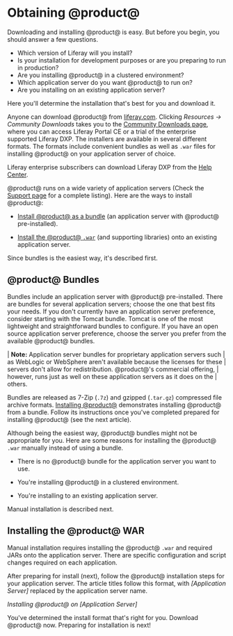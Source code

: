 # Obtaining @product@ 

Downloading and installing @product@ is easy. But before you begin, you should
answer a few questions. 

-   Which version of Liferay will you install?
-   Is your installation for development purposes or are you preparing to run in
    production?
-   Are you installing @product@ in a clustered environment? 
-   Which application server do you want @product@ to run on?
-   Are you installing on an existing application server? 

Here you'll determine the installation that's best for you and download it. 

Anyone can download @product@ from
[liferay.com](https://www.liferay.com).
Clicking *Resources &rarr; Community Downloads* takes you to the
[Community Downloads page](https://www.liferay.com/downloads-community),
where you can access Liferay Portal CE or a trial of the enterprise supported
Liferay DXP. The installers are available in several different formats. The
formats include convenient bundles as well as `.war` files for installing
@product@ on your application server of choice. 

Liferay enterprise subscribers can download Liferay DXP from the
[Help Center](https://help.liferay.com/hc). 

@product@ runs on a wide variety of application servers (Check the
[Support page](https://help.liferay.com/hc/categories/360000894391-Product-Support)
for a complete listing). Here are the ways to install @product@:

-   [Install @product@ as a bundle](#product-bundles)
    (an application server with @product@ pre-installed).

-   [Install the @product@ `.war`](#installing-the-product-war)
    (and supporting libraries) onto an existing application server.

Since bundles is the easiest way, it's described first. 

## @product@ Bundles 

Bundles include an application server with @product@ pre-installed. There are
bundles for several application servers; choose the one that best fits your
needs. If you don't currently have an application server preference, consider
starting with the Tomcat bundle. Tomcat is one of the most lightweight and
straightforward bundles to configure. If you have an open source application
server preference, choose the server you prefer from the available @product@
bundles. 

| **Note:** Application server bundles for proprietary application servers such
| as WebLogic or WebSphere aren't available because the licenses for these
| servers don't allow for redistribution. @product@'s commercial offering,
| however, runs just as well on these application servers as it does on the
| others. 

Bundles are released as 7-Zip (`.7z`) and gzipped (`.tar.gz`) compressed file
archive formats. 
[Installing @product@](/deployment/deployment/-/knowledge_base/7-2/installing-product)
demonstrates installing @product@ from a bundle. Follow its instructions once
you've completed prepared for installing @product@ (see the next article). 

Although being the easiest way, @product@ bundles might not be appropriate for
you. Here are some reasons for installing the @product@ `.war` manually instead
of using a bundle. 

-   There is no @product@ bundle for the application server you want to use. 

-   You're installing @product@ in a clustered environment. 

-   You're installing to an existing application server.

Manual installation is described next. 

## Installing the @product@ WAR

Manual installation requires installing the @product@ `.war` and required JARs
onto the application server. There are specific configuration and script changes
required on each application.

After preparing for install (next), follow the @product@ installation steps for
your application server. The article titles follow this format, with
*\[Application Server\]* replaced by the application server name. 

*Installing @product@ on \[Application Server\]*

You've determined the install format that's right for you. Download @product@
now. Preparing for installation is next!
